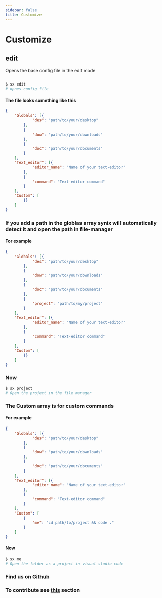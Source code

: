 ```yaml
---
sidebar: false
title: Customize
---
```


# Customize

## edit
   Opens the base config file in the edit mode

```bash

$ sx edit
# opnes config file

```

#### The file looks something like this

```json
{
    "Globals": [{
            "des": "path/to/your/desktop"
        },
        {
            "dow": "path/to/your/downloads"
        },
        {
            "doc": "path/to/your/documents"
        }
    ],
    "Text_editor": [{
            "editor_name": "Name of your text-editor"
        },
        {
            "command": "Text-editor command"
        }
    ],
    "Custom": [
        {}
    ]
}
```

### If you add a path in the globlas array synix will automatically detect it and open the path in file-manager
#### For example
```json
{
    "Globals": [{
            "des": "path/to/your/desktop"
        },
        {
            "dow": "path/to/your/downloads"
        },
        {
            "doc": "path/to/your/documents"
        },
        {
            "project": "path/to/my/project"
        }
    ],
    "Text_editor": [{
            "editor_name": "Name of your text-editor"
        },
        {
            "command": "Text-editor command"
        }
    ],
    "Custom": [
        {}
    ]
}
```

### Now 
```bash
$ sx project
# Open the project in the file manager
```

### The Custom array is for custom commands
#### For example
```json
{
    "Globals": [{
            "des": "path/to/your/desktop"
        },
        {
            "dow": "path/to/your/downloads"
        },
        {
            "doc": "path/to/your/documents"
        }
    ],
    "Text_editor": [{
            "editor_name": "Name of your text-editor"
        },
        {
            "command": "Text-editor command"
        }
    ],
    "Custom": [
        {
            "me": "cd path/to/project && code ."
        }
    ]
}
```
#### Now

```bash
$ sx me
# Open the folder as a project in visual studio code
```

### Find us on [Github](https://github.com/synixjs)

### To contribute see [this](/ccc/contribute.html) section